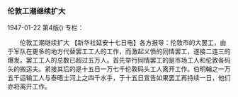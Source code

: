### 伦敦工潮继续扩大

1947-01-22
第4版()
专栏：

　　伦敦工潮继续扩大
    【新华社延安十七日电】各方报导：伦敦市的大罢工，由于军队在更多的地方代替罢工工人的工作，而激起义愤的同情罢工，遂接二连三的爆发。罢工工人的总数已超过五万人。首先举行同情罢工的是市场工人和伦敦各码头的搬运夫。紧接其后的是十五日一万七千伦敦码头工人离开工作。伯明翰之一万五千运输工人与泰晤士河上之四千水手，于十五日宣告如果罢工再持续一日，他们亦将离开工作。
